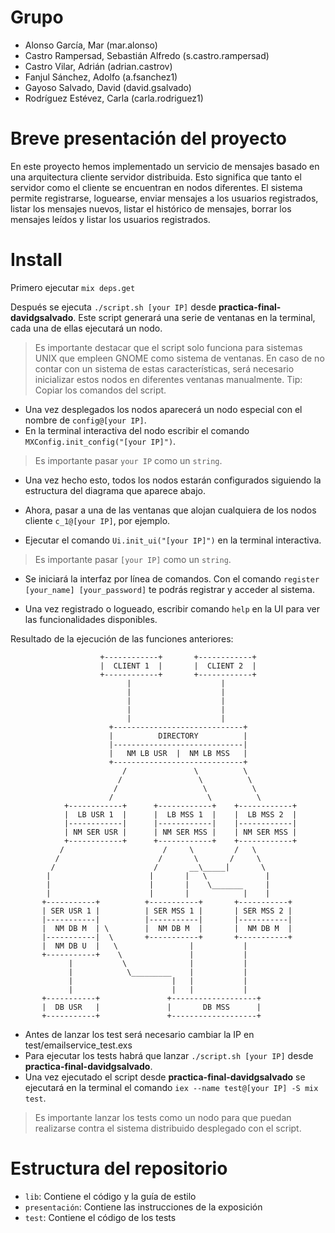 # Grupo

- Alonso García, Mar (mar.alonso)
- Castro Rampersad, Sebastián Alfredo (s.castro.rampersad)
- Castro Vilar, Adrián (adrian.castrov)
- Fanjul Sánchez, Adolfo (a.fsanchez1)
- Gayoso Salvado, David (david.gsalvado)
- Rodríguez Estévez, Carla (carla.rodriguez1)

# Breve presentación del proyecto

En este proyecto hemos implementado un servicio de mensajes basado en una arquitectura cliente servidor 
distribuida. Esto significa que tanto el servidor como el cliente se encuentran en nodos diferentes.
El sistema permite registrarse, loguearse, enviar mensajes a los usuarios registrados,
listar los mensajes nuevos, listar el histórico de mensajes, borrar los mensajes leídos y listar los
usuarios registrados.


# Install

Primero ejecutar ```mix deps.get```

Después se ejecuta  ``` ./script.sh [your IP] ``` desde **practica-final-davidgsalvado**.
Este script generará una serie de ventanas en la terminal, cada una de ellas ejecutará un nodo.

>Es importante destacar que el script solo funciona para sistemas UNIX que empleen GNOME como sistema de ventanas. En caso de 
> no contar con un sistema de estas características, será necesario inicializar estos nodos en diferentes ventanas manualmente.
>Tip: Copiar los comandos del script.

- Una vez desplegados los nodos aparecerá un nodo especial con el nombre de ```config@[your IP]```.
- En la terminal interactiva del nodo escribir el comando ```MXConfig.init_config("[your IP]")```. 
>Es importante pasar ```your IP``` como un ```string```.

- Una vez hecho esto, todos los nodos estarán configurados siguiendo la estructura del diagrama que aparece abajo.

- Ahora, pasar a una de las ventanas que alojan cualquiera de los nodos cliente ```c_1@[your IP]```, por ejemplo.

- Ejecutar el comando ```Ui.init_ui("[your IP]")``` en la terminal interactiva.
>Es importante pasar ```[your IP]``` como un ```string```.

- Se iniciará la interfaz por línea de comandos. Con el comando ```register [your_name] [your_password]``` te podrás registrar y acceder al sistema.

- Una vez registrado o logueado, escribir comando ``` help ```  en la UI para ver las funcionalidades disponibles.

Resultado de la ejecución de las funciones anteriores:

                        +------------+       +------------+
                        |  CLIENT 1  |       |  CLIENT 2  |
                        +------------+       +------------+
                              |                    |
                              |                    |
                              |                    |
                              |                    |
                              |                    |
                          +-----------------------------+
                          |          DIRECTORY          |
                          |-----------------------------|
                          |   NM LB USR  |  NM LB MSS   |
                          +-----------------------------+
                             /               \          \
                            /                 \          \
                           /                   \          \
                          /                     \          \
                +------------+      +------------+    +------------+
                |  LB USR 1  |      |  LB MSS 1  |    |  LB MSS 2  |
                |------------|      |------------|    |------------|
                | NM SER USR |      | NM SER MSS |    | NM SER MSS |
                +------------+      +------------+    +------------+
               /                      /     \         /   \
              /                      /       \       /     \
             /                      /       __\_____|       \
            |                      |       |   \             |
            |                      |       |    \_______     |
            |                      |       |            |    |
           +-----------+          +-----------+       +-----------+
           | SER USR 1 |          | SER MSS 1 |       | SER MSS 2 |
           |-----------|          |-----------|       |-----------|
           |  NM DB M  | \        |  NM DB M  |       |  NM DB M  |
           |-----------|  \       +-----------+       +-----------+
           |  NM DB U  |   \                |           |
           +-----------+    \               |           |
                 |           \              |           |
                 |            \_________    |           |
                 |                      |   |           |
                 |                      |   |           |
           +-----------+               +-------------------+
           |  DB USR   |               |       DB MSS      |
           +-----------+               +-------------------+

- Antes de lanzar los test será necesario cambiar la IP en test/emailservice_test.exs
- Para ejecutar los tests habrá que lanzar ``` ./script.sh [your IP] ``` desde **practica-final-davidgsalvado**.
- Una vez ejecutado el script desde **practica-final-davidgsalvado** se ejecutará en la terminal el comando ```iex --name test@[your IP] -S mix test```.
> Es importante lanzar los tests como un nodo para que puedan realizarse contra el sistema distribuido desplegado con el script.

# Estructura del repositorio
- ```lib```: Contiene el código y la guía de estilo
- ```presentación```: Contiene las instrucciones de la exposición
- ```test```: Contiene el código de los tests
